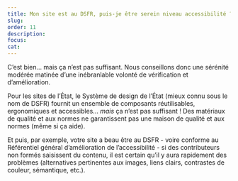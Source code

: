 ```yaml
---
title: Mon site est au DSFR, puis-je être serein niveau accessibilité ?
slug: 
order: 11
description: 
focus: 
cat: 
---
```

C’est bien… mais ça n’est pas suffisant. Nous conseillons donc une sérénité modérée matinée d’une inébranlable volonté de vérification et d’amélioration.

Pour les sites de l’État, le Système de design de l’État (mieux connu sous le nom de DSFR) fournit un ensemble de composants réutilisables, ergonomiques et accessibles… *mais* ça n’est pas suffisant ! Des matériaux de qualité et aux normes ne garantissent pas une maison de qualité et aux normes (même si ça aide).

Et puis, par exemple, votre site a beau être au DSFR - voire conforme au Référentiel général d’amélioration de l’accessibilité - si des contributeurs non formés saisissent du contenu, il est certain qu’il y aura rapidement des problèmes (alternatives pertinentes aux images, liens clairs, contrastes de couleur, sémantique, etc.).